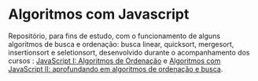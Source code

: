 # Algoritmos com Javascript

Repositório, para fins de estudo, com o funcionamento de alguns algoritmos de busca e ordenação: busca linear, quicksort, mergesort, insertionsort e seletionsort, desenvolvido durante o acompanhamento dos cursos : <a href="https://cursos.alura.com.br/course/algoritmos-javascript-i-algoritmos-ordenacao" target="_blank">JavaScript I: Algoritmos de Ordenação</a> e <a href="https://cursos.alura.com.br/course/algoritmos-javascript-ii-aprofundando-ordenacao-busca" target="_blank">Algoritmos com JavaScript II: aprofundando em algoritmos de ordenação e busca</a>.
